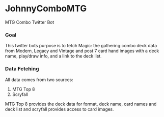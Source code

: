 # JohnnyComboMTG
MTG Combo Twitter Bot

### Goal

This twitter bots purpose is to fetch Magic: the gathering combo deck data from Modern, Legacy and Vintage and post 7 card hand images with a deck name, play/draw info, and a link to the deck list.

### Data Fetching

All data comes from two sources:

1. MTG Top 8
2. Scryfall

MTG Top 8 provides the deck data for format, deck name, card names and deck list and scryfall provides access to card images.
